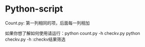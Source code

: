 # Python-script
Count.py: 第一列相同的项，后面每一列相加

如果你想了解如何使用请运行：python count.py -h
checkv.py python checkv.py -h :checkv结果筛选
